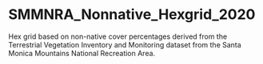 # SMMNRA_Nonnative_Hexgrid_2020
Hex grid based on non-native cover percentages derived from the Terrestrial Vegetation Inventory and Monitoring dataset from the Santa Monica Mountains National Recreation Area.
